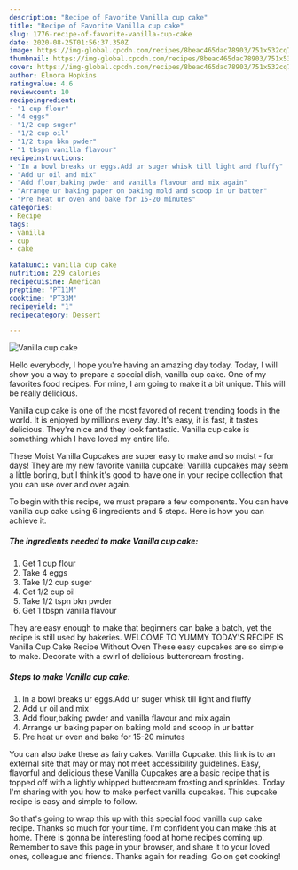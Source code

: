 ```yaml
---
description: "Recipe of Favorite Vanilla cup cake"
title: "Recipe of Favorite Vanilla cup cake"
slug: 1776-recipe-of-favorite-vanilla-cup-cake
date: 2020-08-25T01:56:37.350Z
image: https://img-global.cpcdn.com/recipes/8beac465dac78903/751x532cq70/vanilla-cup-cake-recipe-main-photo.jpg
thumbnail: https://img-global.cpcdn.com/recipes/8beac465dac78903/751x532cq70/vanilla-cup-cake-recipe-main-photo.jpg
cover: https://img-global.cpcdn.com/recipes/8beac465dac78903/751x532cq70/vanilla-cup-cake-recipe-main-photo.jpg
author: Elnora Hopkins
ratingvalue: 4.6
reviewcount: 10
recipeingredient:
- "1 cup flour"
- "4 eggs"
- "1/2 cup suger"
- "1/2 cup oil"
- "1/2 tspn bkn pwder"
- "1 tbspn vanilla flavour"
recipeinstructions:
- "In a bowl breaks ur eggs.Add ur suger whisk till light and fluffy"
- "Add ur oil and mix"
- "Add flour,baking pwder and vanilla flavour and mix again"
- "Arrange ur baking paper on baking mold and scoop in ur batter"
- "Pre heat ur oven and bake for 15-20 minutes"
categories:
- Recipe
tags:
- vanilla
- cup
- cake

katakunci: vanilla cup cake 
nutrition: 229 calories
recipecuisine: American
preptime: "PT11M"
cooktime: "PT33M"
recipeyield: "1"
recipecategory: Dessert

---
```



![Vanilla cup cake](https://img-global.cpcdn.com/recipes/8beac465dac78903/751x532cq70/vanilla-cup-cake-recipe-main-photo.jpg)

Hello everybody, I hope you're having an amazing day today. Today, I will show you a way to prepare a special dish, vanilla cup cake. One of my favorites food recipes. For mine, I am going to make it a bit unique. This will be really delicious.

Vanilla cup cake is one of the most favored of recent trending foods in the world. It is enjoyed by millions every day. It's easy, it is fast, it tastes delicious. They're nice and they look fantastic. Vanilla cup cake is something which I have loved my entire life.

These Moist Vanilla Cupcakes are super easy to make and so moist - for days! They are my new favorite vanilla cupcake! Vanilla cupcakes may seem a little boring, but I think it&#39;s good to have one in your recipe collection that you can use over and over again.


To begin with this recipe, we must prepare a few components. You can have vanilla cup cake using 6 ingredients and 5 steps. Here is how you can achieve it.

<!--inarticleads1-->

##### The ingredients needed to make Vanilla cup cake:

1. Get 1 cup flour
1. Take 4 eggs
1. Take 1/2 cup suger
1. Get 1/2 cup oil
1. Take 1/2 tspn bkn pwder
1. Get 1 tbspn vanilla flavour


They are easy enough to make that beginners can bake a batch, yet the recipe is still used by bakeries. WELCOME TO YUMMY TODAY&#39;S RECIPE IS Vanilla Cup Cake Recipe Without Oven These easy cupcakes are so simple to make. Decorate with a swirl of delicious buttercream frosting. 

<!--inarticleads2-->

##### Steps to make Vanilla cup cake:

1. In a bowl breaks ur eggs.Add ur suger whisk till light and fluffy
1. Add ur oil and mix
1. Add flour,baking pwder and vanilla flavour and mix again
1. Arrange ur baking paper on baking mold and scoop in ur batter
1. Pre heat ur oven and bake for 15-20 minutes


You can also bake these as fairy cakes. Vanilla Cupcake. this link is to an external site that may or may not meet accessibility guidelines. Easy, flavorful and delicious these Vanilla Cupcakes are a basic recipe that is topped off with a lightly whipped buttercream frosting and sprinkles. Today I&#39;m sharing with you how to make perfect vanilla cupcakes. This cupcake recipe is easy and simple to follow. 

So that's going to wrap this up with this special food vanilla cup cake recipe. Thanks so much for your time. I'm confident you can make this at home. There is gonna be interesting food at home recipes coming up. Remember to save this page in your browser, and share it to your loved ones, colleague and friends. Thanks again for reading. Go on get cooking!
